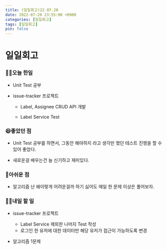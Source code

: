 ```yaml
---
title: (일일회고)22.07.20
date: 2022-07-20 23:55:00 +0900
categories: [일일회고]
tags: [일일회고]
pin: false
---
```


# 일일회고

### 👨‍💻오늘 한일

- Unit Test 공부

- issue-tracker 프로젝트
	- Label, Assignee CRUD API 개발

	- Label Service Test


### 😆좋았던 점

- Unit Test 공부를 하면서, 그동안 해야하지 라고 생각만 했던 테스트 진행을 할 수 있어 좋았다.

- 새로운걸 배우는건 늘 신기하고 재미있다.

### 🥺아쉬운 점

- 알고리즘 난 왜이렇게 어려운걸까 하기 싫어도 매일 한 문제 이상은 풀어보자.

### 👨‍💻내일 할 일

- issue-tracker 프로젝트
	- Label Service 제외한 나머지 Test 작성
	- 로그인 한 유저에 대한 데이터만 해당 유저가 접근이 가능하도록 변경

- 알고리즘 1문제
